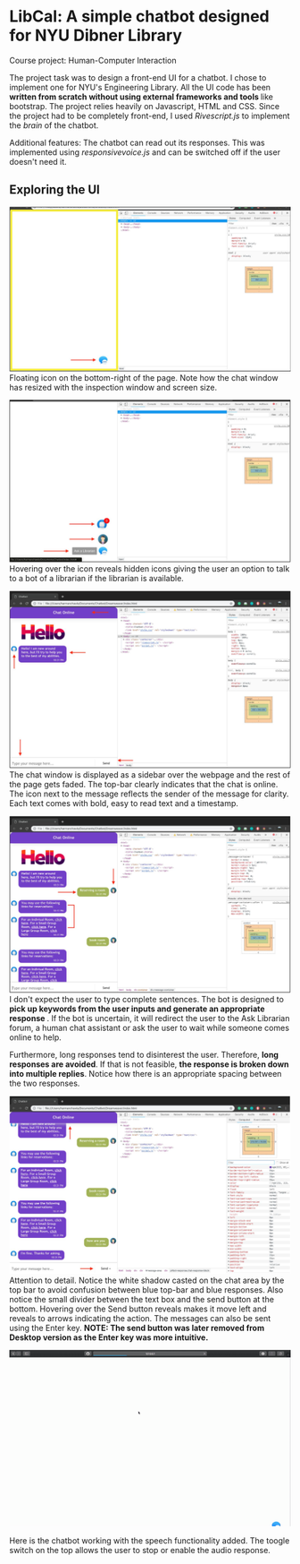 # LibCal: A simple chatbot designed for NYU Dibner Library
Course project: Human-Computer Interaction

The project task was to design a front-end UI for a chatbot. I chose to implement one for NYU's Engineering Library. All the UI code has been <b> written from scratch without using external frameworks and tools </b> like bootstrap. The project relies heavily on Javascript, HTML and CSS. Since the project had to be completely front-end, I used <i>Rivescript.js</i> to implement the <i> brain </i> of the chatbot.

Additional features: The chatbot can read out its responses. This was implemented using <i> responsivevoice.js </i> and can be switched off if the user doesn't need it. 


## Exploring the UI

![Floating icon](https://github.com/harmanchawla/LibCal/blob/master/Report/UI%20Explained/Image%201.png)
Floating icon on the bottom-right of the page. Note how the chat window has resized with the inspection window and screen size. 


![Hover over the icon](https://github.com/harmanchawla/LibCal/blob/master/Report/UI%20Explained/Image%202.png)
Hovering over the icon reveals hidden icons giving the user an option to talk to a bot of a librarian if the librarian is available.


![Initial chat](https://github.com/harmanchawla/LibCal/blob/master/Report/UI%20Explained/Image%203.png)
The chat window is displayed as a sidebar over the webpage and the rest of the page gets faded. The top-bar clearly indicates that the chat is online. The icon next to the message reflects the sender of the message for clarity. Each text comes with bold, easy to read text and a timestamp. 


![Sample chat](https://github.com/harmanchawla/LibCal/blob/master/Report/UI%20Explained/Image%204.png)
I don't expect the user to type complete sentences. The bot is designed to <b> pick up keywords from the user inputs and generate an appropriate response </b>. If the bot is uncertain, it will redirect the user to the Ask Librarian forum, a human chat assistant or ask the user to wait while someone comes online to help. 

Furthermore, long responses tend to disinterest the user. Therefore, <b>long responses are avoided</b>. If that is not feasible, <b>the response is broken down into multiple replies</b>. Notice how there is an appropriate spacing between the two responses. 


![Attention to detail](https://github.com/harmanchawla/LibCal/blob/master/Report/UI%20Explained/Image%205.png)
Attention to detail. Notice the white shadow casted on the chat area by the top bar to avoid confusion between blue top-bar and blue responses. Also notice the small divider between the text box and the send button at the bottom. Hovering over the Send button reveals makes it move left and reveals to arrows indicating the action. The messages can also be sent using the Enter key. <b>NOTE: The send button was later removed from Desktop version as the Enter key was more intuitive. </b>



![Demo](https://github.com/harmanchawla/LibCal/blob/master/Report/UI%20Explained/UI-Vocal.gif)

Here is the chatbot working with the speech functionality added. The toogle switch on the top allows the user to stop or enable the audio response. 

